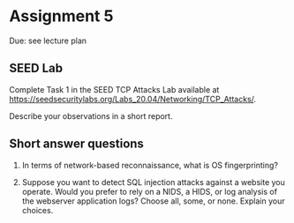 # Assignment 5

Due: see lecture plan

## SEED Lab

Complete Task 1 in the SEED TCP Attacks Lab available at https://seedsecuritylabs.org/Labs_20.04/Networking/TCP_Attacks/.

Describe your observations in a short report.

## Short answer questions

1. In terms of network-based reconnaissance, what is OS fingerprinting?

2. Suppose you want to detect SQL injection attacks against a website you operate. Would you prefer to rely on a NIDS, a HIDS, or log analysis of the webserver application logs? Choose all, some, or none. Explain your choices.